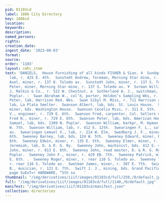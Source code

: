 ```yaml
---
pid: 01103cd
label: 1886 City Directory
key: 1886cd
location: 
keywords: 
description: 
named_persons: 
rights: 
creation_date: 
ingest_date: '2023-08-03'
format: 
source: 
order: '1103'
layout: cmhc_item
text: 'DANIELS,  House Furnishing of all kinds FISHER & Sian. 4  Sundquest Gust.,
  lab, r. 425 E. 4th.  Sunstedt Andrew, foreman, Morning Star mine, r. 703 E. 7th.  Sunstedt
  Axel, miner, r. 137 8. Toledo av.  Sunstedt John, miner, r. 137 S. Toledo av. 3  Sunstedt
  Peter, miner, Morning Star mine, r. 137 S. Toledo av. ¥  Surman William, clk, W.
  J. Malkin & Co., r. 522 W. Chestnut. a  Sutherland A. J., switchman, bds. 1309 N.
  Poplar. :  Swan Abraham W., col’d, porter, Holden’s Sampling Wks, r. 707 W. 2d.  Swan
  Peter, lab, Harrison Red. Wks.  Swan Sibyl M. Miss, r. 711 Harrison av.  Swan Robert,
  lab, La Plata Smelter.  Swanson Albert, lab, bds. St. Louis House.  Swanson August,
  miner, bds. Washington House.  Swanson Cecelia Miss, r. 311 E. 5th.  Swanson Charles
  V., engineer, r. 729 E. 6th.  Swanson Fred, carpenter, Col. Sellers mine.  Swanson
  Fred N., miner, r. 729 E. 6th.  Swanson Peter, lab, bds. American House.  Swanson
  Samuel, lab, bds. 1309 N. Poplar.  Swanson William, barkpr, M. Hyman & Co., r. 144
  W. 7th.  Swanson William, lab, r. 412 E. 12th.  Swearingen F. L., saloon, 125 Harrison
  av.  Swearingen Lemuel V., lab, r. 214 W. Elm.  Swedberg J. F., miner, r. 602 E
  6th.  Sweeney Barney, lab, bds. 124 W. 5th.  Sweeney Edward, miner, bds. 804 E.
  6th.  Sweeney Edwin, miner, r. 135 E. 5th.  Sweeney Elmer, miner, r. 135 E. 5th.  Sweeney
  Jeremiah, lab, D. & R. G. Ry.  Sweeney John, machinist, bds. 412 E. 4th.  Sweeney
  John, miner, r. 813 E. 6th.  Sweeney John, road master, D. & R. G. Ry, r. 1201 N.
  Poplar.  Sweeney John F., miner, r. 429 EB. 7th.  Sweeney Patrick, miner, bds. 203
  E. 6th. .  Sweeney Roger, miner, r. rear 116 S. Toledo av.  Sweeney Thomas, miner,
  r. rear 116 S. Toledo av.  Swetman James, miner, r. 307 E. 7th.  Swidensky James
  B., musician, r. 121 E. 7th.  Swift J. J., mining, bds. Grand Pacific Hotel.  me
  page SuEoT=! HARDWARE, “Sth so    '
thumbnail: "/img/derivatives/iiif/images/01103cd/full/250,/0/default.jpg"
full: "/img/derivatives/iiif/images/01103cd/full/1140,/0/default.jpg"
manifest: "/img/derivatives/iiif/01103cd/manifest.json"
collection: directories
---
```

